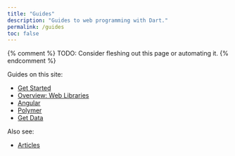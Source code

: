 ```yaml
---
title: "Guides"
description: "Guides to web programming with Dart."
permalink: /guides
toc: false
---
```


{% comment %}
TODO: Consider fleshing out this page or automating it.
{% endcomment %}

Guides on this site:

* [Get Started](/guides/get-started)
* [Overview: Web Libraries](/guides/web-programming)
* [Angular](/angular/guide)
* [Polymer](/guides/polymer)
* [Get Data](/guides/get-data)

Also see:

* [Articles](/articles)

